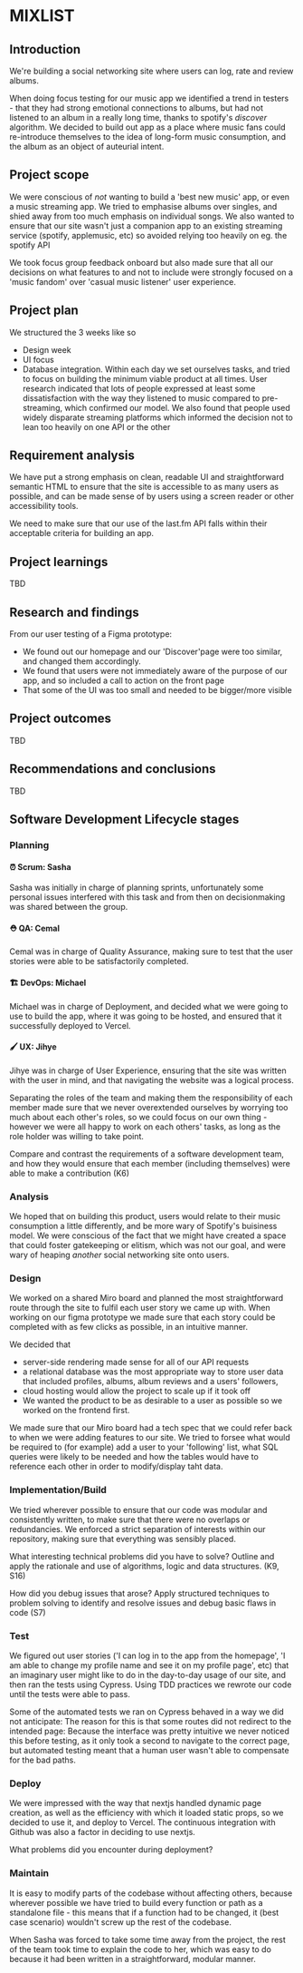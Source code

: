 # MIXLIST

## Introduction

<!-- What are you building? -->

We're building a social networking site where users can log, rate and review albums.

<!-- Why are you building it? -->

When doing focus testing for our music app we identified a trend in testers - that they had strong emotional connections to albums, but had not listened to an album in a really long time, thanks to spotify's _discover_ algorithm. We decided to build out app as a place where music fans could re-introduce themselves to the idea of long-form music consumption, and the album as an object of auteurial intent.

## Project scope

<!-- What are you not building? -->

We were conscious of _not_ wanting to build a 'best new music' app, or even a music streaming app. We tried to emphasise albums over singles, and shied away from too much emphasis on individual songs. We also wanted to ensure that our site wasn't just a companion app to an existing streaming service (spotify, applemusic, etc) so avoided relying too heavily on eg. the spotify API

<!-- How did you decide what features were important? -->

We took focus group feedback onboard but also made sure that all our decisions on what features to and not to include were strongly focused on a 'music fandom' over 'casual music listener' user experience.

## Project plan

We structured the 3 weeks like so

- Design week
- UI focus
- Database integration.
  Within each day we set ourselves tasks, and tried to focus on building the minimum viable product at all times.
  User research indicated that lots of people expressed at least some dissatisfaction with the way they listened to music compared to pre-streaming, which confirmed our model. We also found that people used widely disparate streaming platforms which informed the decision not to lean too heavily on one API or the other

## Requirement analysis

<!-- How will you ensure your project is accessible to as many users as possible? -->

We have put a strong emphasis on clean, readable UI and straightforward semantic HTML to ensure that the site is accessible to as many users as possible, and can be made sense of by users using a screen reader or other accessibility tools.

<!-- Are there any legal or regulatory requirements you should consider? --> We need to make sure that our use of the last.fm API falls within their acceptable criteria for building an app.

## Project learnings

<!-- Did your team work effectively? -->

<!-- What would you do differently next time? -->

TBD

## Research and findings

<!-- What did you find out from user testing? -->

From our user testing of a Figma prototype:

- We found out our homepage and our 'Discover'page were too similar, and changed them accordingly.
- We found that users were not immediately aware of the purpose of our app, and so included a call to action on the front page
- That some of the UI was too small and needed to be bigger/more visible

## Project outcomes

<!-- Were your assumptions right or wrong? -->

TBD

## Recommendations and conclusions

<!-- What features would you prioritise to build next? -->
<!-- Was the project a success? -->

TBD

## Software Development Lifecycle stages

### Planning

<!-- What roles did your team take on?
Explain the roles and responsibilities of all people working within the software development lifecycle, and how they relate to the project (K2) -->

#### ⏰ Scrum: Sasha

Sasha was initially in charge of planning sprints, unfortunately some personal issues interfered with this task and from then on decisionmaking was shared between the group.

#### ⛑ QA: Cemal

Cemal was in charge of Quality Assurance, making sure to test that the user stories were able to be satisfactorily completed.

#### 🏗 DevOps: Michael

Michael was in charge of Deployment, and decided what we were going to use to build the app, where it was going to be hosted, and ensured that it successfully deployed to Vercel.

#### 🖌 UX: Jihye

Jihye was in charge of User Experience, ensuring that the site was written with the user in mind, and that navigating the website was a logical process.

<!-- Did these roles help your team work effectively?
Outline how teams work effectively to produce software and how to contribute appropriately (K6) -->

Separating the roles of the team and making them the responsibility of each member made sure that we never overextended ourselves by worrying too much about each other's roles, so we could focus on our own thing - however we were all happy to work on each others' tasks, as long as the role holder was willing to take point.

Compare and contrast the requirements of a software development team, and how they would ensure that each member (including themselves) were able to make a contribution (K6)

### Analysis

<!-- What might be the intended and unintended consequences of building this product? -->

We hoped that on building this product, users would relate to their music consumption a little differently, and be more wary of Spotify's buisiness model. We were conscious of the fact that we might have created a space that could foster gatekeeping or elitism, which was not our goal, and were wary of heaping _another_ social networking site onto users.

### Design

<!-- How did you plan a user experience? -->

We worked on a shared Miro board and planned the most straightforward route through the site to fulfil each user story we came up with. When working on our figma prototype we made sure that each story could be completed with as few clicks as possible, in an intuitive manner.

<!-- What technical decisions did you make?
Server-render vs client-render vs both
Relational or non-relational or no DB
Self-hosted or platform-as-a-service
Frontend first vs DB first -->

We decided that

- server-side rendering made sense for all of our API requests
- a relational database was the most appropriate way to store user data that included profiles, albums, album reviews and a users' followers,
- cloud hosting would allow the project to scale up if it took off
- We wanted the product to be as desirable to a user as possible so we worked on the frontend first.

<!-- Did you create a technical specification?
Review methods of software design with reference to functional/technical specifications and apply a justified approach to software development (K11, S11, S12) -->

We made sure that our Miro board had a tech spec that we could refer back to when we were adding features to our site. We tried to forsee what would be required to (for example) add a user to your 'following' list, what SQL queries were likely to be needed and how the tables would have to reference each other in order to modify/display taht data.

### Implementation/Build

<!-- How did you ensure your code was good?
Create logical and maintainable code to deliver project outcomes, explaining their choice of approach. (S1) -->

We tried wherever possible to ensure that our code was modular and consistently written, to make sure that there were no overlaps or redundancies. We enforced a strict separation of interests within our repository, making sure that everything was sensibly placed.

What interesting technical problems did you have to solve?
Outline and apply the rationale and use of algorithms, logic and data structures. (K9, S16)

How did you debug issues that arose?
Apply structured techniques to problem solving to identify and resolve issues and debug basic flaws in code (S7)

### Test

<!-- How did you verify your project worked correctly?
Identify and create test scenarios which satisfy the project specification (S6) -->

We figured out user stories ('I can log in to the app from the homepage', 'I am able to change my profile name and see it on my profile page', etc) that an imaginary user might like to do in the day-to-day usage of our site, and then ran the tests using Cypress. Using TDD practices we rewrote our code until the tests were able to pass.

<!-- Did writing automated tests catch any bugs?
Analyse unit testing results and review the outcomes, correcting errors. (S4) -->

Some of the automated tests we ran on Cypress behaved in a way we did not anticipate: The reason for this is that some routes did not redirect to the intended page: Because the interface was pretty intuitive we never noticed this before testing, as it only took a second to navigate to the correct page, but automated testing meant that a human user wasn't able to compensate for the bad paths.

### Deploy

<!-- Where/how did you deploy your application?
Review and justify their contribution to building, managing and deploying code into the relevant environment in accordance with the project specification (S10) -->

We were impressed with the way that nextjs handled dynamic page creation, as well as the efficiency with which it loaded static props, so we decided to use it, and deploy to Vercel. The continuous integration with Github was also a factor in deciding to use nextjs.

What problems did you encounter during deployment?

### Maintain

<!-- Is it easy for someone make changes to the codebase?
Establishes a logical thinking approach to areas of work which require valid reasoning and/or justified decision making (B2) -->

It is easy to modify parts of the codebase without affecting others, because wherever possible we have tried to build every function or path as a standalone file - this means that if a function had to be changed, it (best case scenario) wouldn't screw up the rest of the codebase.

<!-- Could a new person quickly be onboarded to contribute?
Describes how they have maintained a productive, professional and secure working environment throughout the project activity (B3) -->

When Sasha was forced to take some time away from the project, the rest of the team took time to explain the code to her, which was easy to do because it had been written in a straightforward, modular manner.

